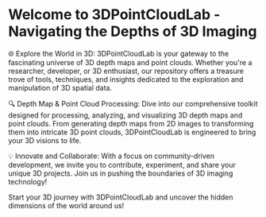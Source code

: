 # Welcome to 3DPointCloudLab - Navigating the Depths of 3D Imaging

🌐 Explore the World in 3D: 3DPointCloudLab is your gateway to the fascinating universe of 3D depth maps and point clouds. Whether you're a researcher, developer, or 3D enthusiast, our repository offers a treasure trove of tools, techniques, and insights dedicated to the exploration and manipulation of 3D spatial data.

🔍 Depth Map & Point Cloud Processing: Dive into our comprehensive toolkit designed for processing, analyzing, and visualizing 3D depth maps and point clouds. From generating depth maps from 2D images to transforming them into intricate 3D point clouds, 3DPointCloudLab is engineered to bring your 3D visions to life.

💡 Innovate and Collaborate: With a focus on community-driven development, we invite you to contribute, experiment, and share your unique 3D projects. Join us in pushing the boundaries of 3D imaging technology!

Start your 3D journey with 3DPointCloudLab and uncover the hidden dimensions of the world around us!
